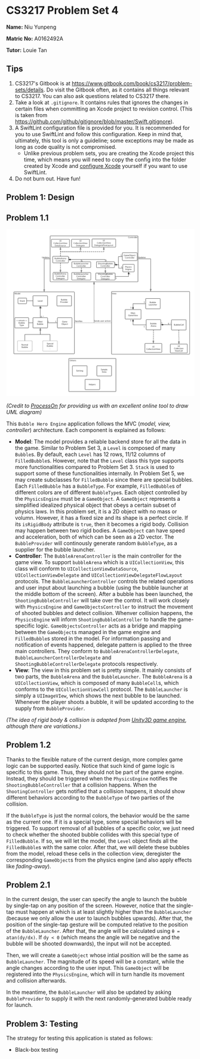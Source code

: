 CS3217 Problem Set 4
==

**Name:** Niu Yunpeng

**Matric No:** A0162492A

**Tutor:** Louie Tan

## Tips

1. CS3217's Gitbook is at https://www.gitbook.com/book/cs3217/problem-sets/details. Do visit the Gitbook often, as it contains all things relevant to CS3217. You can also ask questions related to CS3217 there.
2. Take a look at `.gitignore`. It contains rules that ignores the changes in certain files when committing an Xcode project to revision control. (This is taken from https://github.com/github/gitignore/blob/master/Swift.gitignore).
3. A SwiftLint configuration file is provided for you. It is recommended for you to use SwiftLint and follow this configuration. Keep in mind that, ultimately, this tool is only a guideline; some exceptions may be made as long as code quality is not compromised.
    - Unlike previous problem sets, you are creating the Xcode project this time, which means you will need to copy the config into the folder created by Xcode and [configure Xcode](https://github.com/realm/SwiftLint#xcode) yourself if you want to use SwiftLint. 
4. Do not burn out. Have fun!

## Problem 1: Design

## Problem 1.1

![Class Diagram](class-diagram.png)

_(Credit to [ProcessOn](https://www.processon.com/) for providing us with an excellent online tool to draw UML diagram)_

This `Bubble Hero Engine` application follows the MVC (_model, view, controller_) architecture. Each component is explained as follows:
- **Model**: The model provides a reliable backend store for all the data in the game. Similar to Problem Set 3, a `Level` is composed of
many `Bubble`s. By default, each `Level` has 12 rows, 11/12 columns of `FilledBubble`s. However, note that the `Level` class this type supports more functionalities compared to Problem Set 3. `Stack` is used to support some of these functionalities internally. In Problem Set 5, we may create subclasses for `FilledBubble` since there are special bubbles. Each `FilledBubble` has a `BubbleType`. For example, `FilledBubble`s of different colors are of different `BubbleType`s. Each object controlled by the `PhysicsEngine` must be a `GameObject`. A `GameObject` represents a simplified idealized physical object that obeys a certain subset of physics laws. In this problem set, it is a 2D object with no mass or volumn. However, it has a fixed size and its shape is a perfect circle. If its `isRigidBody` attribute is `true`, then it becomes a rigid body. Collision may happen between two rigid bodies. A `GameObject` can have speed and acceleration, both of which can be seen as a 2D vector. The `BubbleProvider` will continously generate random `BubbleType`, as a supplier for the bubble launcher.
- **Controller**: The `BubbleArenaController` is the main controller for the game view. To support `bubbleArena` which is a `UICollectionView`, this class will conform to `UICollectionViewDataSource`, `UICollectionViewDelegate` and `UICollectionViewDelegateFlowLayout` protocols. The `BubbleLauncherController` controls the related operations and user input about launching a bubble (using the bubble launcher at the middle bottom of the screen). After a bubble has been launched, the `ShootingBubbleController` will take over the control. It will work closely with `PhysicsEngine` and `GameObjectsController` to instruct the movement of shooted bubbles and detect collision. Whenver collision happens, the `PhysicsEngine` will inform `ShootingBubbleController` to handle the game-specific logic. `GameObjectsController` acts as a bridge and mapping between the `GameObject`s managed in the game engine and `FilledBubble`s stored in the model. For information passing and notification of events happened, delegate pattern is applied to the three main controllers. They conform to `BubbleArenaControllerDelegate`, `BubbleLauncherControllerDelegate` and `ShootingBubbleControllerDelegate` protocols respectively.
- **View**: The view in this problem set is pretty simple. It mainly consists of two parts, the `BubbleArena` and the `BubbleLauncher`. The `BubbleArena` is a `UICollectionView`, which is composed of many `BubbleCell`s, which conforms to the `UICollectionViewCell` protocol. The `BubbleLauncher` is simply a `UIImageVIew`, which shows the next bubble to be launched. Whenever the player shoots a bubble, it will be updated according to the supply from `BubbleProvider`.

_(The idea of rigid body & collision is adapted from [Unity3D game engine](https://docs.unity3d.com/2018.1/Documentation/ScriptReference/Rigidbody.html), although there are variations.)_

## Problem 1.2

Thanks to the flexible nature of the current design, more complex game logic can be supported easily. Notice that such kind of game logic is specific to this game. Thus, they should not be part of the game engine. Instead, they should be triggered when the `PhysicsEngine` notifies the `ShootingBubbleController` that a collision happens. When the `ShootingController` gets notified that a collision happens, it should show different behaviors according to the `BubbleType` of two parties of the collision.

If the `BubbleType` is just the normal colors, the behavior would be the same as the current one. If it is a special type, some special behaviors will be triggered. To support removal of all bubbles of a specific color, we just need to check whether the shooted bubble collides with this special type of `FilledBubble`. If so, we will let the model, the `Level` object finds all the `FilledBubble`s with the same color. After that, we will delete these bubbles from the model, reload these cells in the collection view, deregister the corresponding `GameObject`s from the physics engine (and also apply effects like _fading-away_).

## Problem 2.1

In the current design, the user can specify the angle to launch the bubble by single-tap on any position of the screen. However, notice that the single-tap must happen at which is at least slightly higher than the `BubbleLauncher` (because we only allow the user to launch bubbles upwards). After that, the position of the single-tap gesture will be computed relative to the position of the `BubbleLauncher`. After that, the angle will be calculated using `θ = atan(dy/dx)`. If `dy < 0` (which means the angle will be negative and the bubble will be shooted downwards), the input will not be accepted.

Then, we will create a `GameObject` whose intial position will be the same as `BubbleLauncher`. The magnitude of its speed will be a constant, while the angle changes according to the user input. This `GameObject` will be registered into the `PhysicsEngine`, which will in turn handle its movement and collision afterwards.

In the meantime, the `BubbleLauncher` will also be updated by asking `BubbleProvider` to supply it with the next randomly-generated bubble ready for launch.

## Problem 3: Testing

The strategy for testing this application is stated as follows:

- Black-box testing
